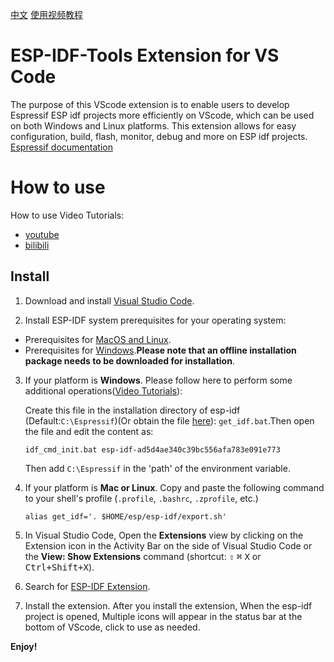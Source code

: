 [中文](https://github.com/unkxTeam/vscode-esp-idf-tools-extension/blob/master/README_zh.md)
[使用视频教程](https://www.bilibili.com/video/BV1YUL1z3Ee2)

# ESP-IDF-Tools Extension for VS Code

The purpose of this VScode extension is to enable users to develop Espressif ESP idf projects more efficiently on VScode, which can be used on both Windows and Linux platforms. This extension allows for easy configuration, build, flash, monitor, debug and more on ESP idf projects. [Espressif documentation](https://docs.espressif.com/projects/vscode-esp-idf-extension/en/latest/index.html)

# How to use

How to use Video Tutorials: 
- [youtube](https://youtube.com/playlist?list=PLLlul6hf_nLnqmhkqW7F4g8KuBVbn2fv7&si=ErHBLomNsJbYmH17)
- [bilibili](https://www.bilibili.com/video/BV1YUL1z3Ee2)

## Install

1. Download and install [Visual Studio Code](https://code.visualstudio.com).

2. Install ESP-IDF system prerequisites for your operating system:

- Prerequisites for [MacOS and Linux](https://docs.espressif.com/projects/esp-idf/en/latest/esp32/get-started/linux-macos-setup.html).
- Prerequisites for [Windows](https://dl.espressif.com/dl/esp-idf/).**Please note that an offline installation package needs to be downloaded for installation**.

3. If your platform is **Windows**. Please follow here to perform some additional operations([Video Tutorials](https://www.youtube.com/@%E6%9C%AA%E7%9F%A5%E5%8F%98%E9%87%8Funkx)):

    Create this file in the installation directory of esp-idf (Default:`C:\Espressif`)(Or obtain the file [here](https://github.com/unkxTeam/vscode-esp-idf-tools-extension/assets)): `get_idf.bat`.Then open the file and edit the content as:
    ```shell
    idf_cmd_init.bat esp-idf-ad5d4ae340c39bc556afa783e091e773
    ```
    Then add `C:\Espressif` in the 'path' of the environment variable.

4. If your platform is **Mac or Linux**. Copy and paste the following command to your shell's profile (`.profile`, `.bashrc`, `.zprofile`, etc.)

    ```shell
    alias get_idf='. $HOME/esp/esp-idf/export.sh'
    ```

5. In Visual Studio Code, Open the **Extensions** view by clicking on the Extension icon in the Activity Bar on the side of Visual Studio Code or the **View: Show Extensions** command (shortcut: <kbd>⇧</kbd> <kbd>⌘</kbd> <kbd>X</kbd> or <kbd>Ctrl+Shift+X</kbd>).

6. Search for [ESP-IDF Extension](https://marketplace.visualstudio.com/items?itemName=unkx.esp-idf-tools-extension).

7. Install the extension. After you install the extension, When the esp-idf project is opened, Multiple icons will appear in the status bar at the bottom of VScode, click to use as needed.

**Enjoy!**
